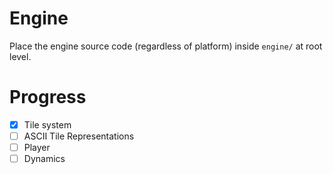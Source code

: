 # Engine
Place the engine source code (regardless of platform) inside `engine/` at root level.

# Progress
- [X] Tile system
- [ ] ASCII Tile Representations
- [ ] Player
- [ ] Dynamics
